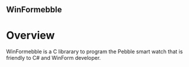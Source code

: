 WinFormebble
------------

# Overview

WinFormebble is a C librarary to program the Pebble smart watch
that is friendly to C# and WinForm developer.
